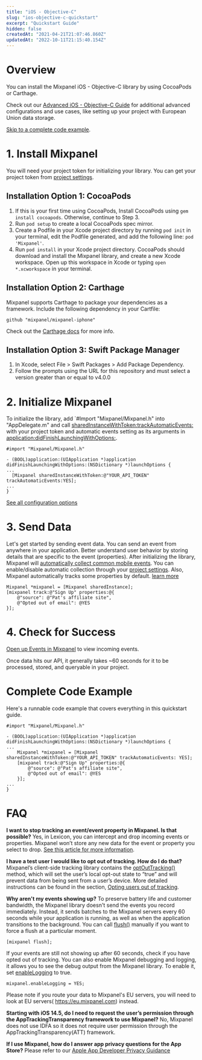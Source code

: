 ```yaml
---
title: "iOS - Objective-C"
slug: "ios-objective-c-quickstart"
excerpt: "Quickstart Guide"
hidden: false
createdAt: "2021-04-21T21:07:46.860Z"
updatedAt: "2022-10-11T21:15:40.154Z"
---
```

# Overview
You can install the Mixpanel iOS - Objective-C library by using CocoaPods or Carthage.

Check out our [Advanced iOS - Objective-C Guide](ios) for additional advanced configurations and use cases, like setting up your project with European Union data storage.

[Skip to a complete code example](#complete-code-example).

# 1. Install Mixpanel
You will need your project token for initializing your library. You can get your project token from [project settings](https://mixpanel.com/settings/project).

## Installation Option 1: CocoaPods
1. If this is your first time using CocoaPods, Install CocoaPods using `gem install cocoapods`. Otherwise, continue to Step 3.
2. Run `pod setup` to create a local CocoaPods spec mirror.
3. Create a Podfile in your Xcode project directory by running `pod init` in your terminal, edit the Podfile generated, and add the following line: `pod 'Mixpanel'`.
4. Run `pod install` in your Xcode project directory. CocoaPods should download and install the Mixpanel library, and create a new Xcode workspace. Open up this workspace in Xcode or typing `open *.xcworkspace` in your terminal.

## Installation Option 2: Carthage
Mixpanel supports Carthage to package your dependencies as a framework. Include the following dependency in your Cartfile:
```objc
github "mixpanel/mixpanel-iphone"
```
Check out the [Carthage docs](https://github.com/Carthage/Carthage#if-youre-building-for-ios-tvos-or-watchos) for more info.

## Installation Option 3: Swift Package Manager
1.  In Xcode, select File > Swift Packages > Add Package Dependency.
2.  Follow the prompts using the URL for this repository and must select a version greater than or equal to v4.0.0

# 2. Initialize Mixpanel
To initialize the library, add `#Import "Mixpanel/Mixpanel.h" into "AppDelegate.m" and call [sharedInstanceWithToken:trackAutomaticEvents:](https://mixpanel.github.io/mixpanel-iphone/Classes/Mixpanel.html#//api/name/sharedInstanceWithToken:trackAutomaticEvents:) with your project token and automatic events setting as its arguments in [application:didFinishLaunchingWithOptions:](https://developer.apple.com/documentation/uikit/uiapplicationdelegate#//apple_ref/occ/intfm/UIApplicationDelegate/application:willFinishLaunchingWithOptions:).
```objc
#import "Mixpanel/Mixpanel.h"

- (BOOL)application:(UIApplication *)application didFinishLaunchingWithOptions:(NSDictionary *)launchOptions {
...
  [Mixpanel sharedInstanceWithToken:@"YOUR_API_TOKEN" trackAutomaticEvents:YES];
...
}
```
[See all configuration options](https://mixpanel.github.io/mixpanel-iphone/Classes/Mixpanel.html)

# 3. Send Data
Let's get started by sending event data. You can send an event from anywhere in your application. Better understand user behavior by storing details that are specific to the event (properties). After initializing the library, Mixpanel will [automatically collect common mobile events](https://mixpanel.com/help/questions/articles/which-common-mobile-events-can-mixpanel-collect-on-my-behalf-automatically). You can enable/disable automatic collection through your [project settings](https://help.mixpanel.com/hc/en-us/articles/115004596186#enable-or-disable-common-mobile-events). Also, Mixpanel automatically tracks some properties by default. [learn more](https://help.mixpanel.com/hc/en-us/articles/115004613766-Default-Properties-Collected-by-Mixpanel#iOS)

```objc
Mixpanel *mixpanel = [Mixpanel sharedInstance];
[mixpanel track:@"Sign Up" properties:@{
	@"source": @"Pat's affiliate site",
	@"Opted out of email": @YES
}];
```

# 4. Check for Success
[Open up Events in Mixpanel](http://mixpanel.com/report/events) to view incoming events. 

Once data hits our API, it generally takes ~60 seconds for it to be processed, stored, and queryable in your project.

# Complete Code Example
Here's a runnable code example that covers everything in this quickstart guide.
```objc
#import "Mixpanel/Mixpanel.h"

- (BOOL)application:(UIApplication *)application didFinishLaunchingWithOptions:(NSDictionary *)launchOptions {
...
	Mixpanel *mixpanel = [Mixpanel sharedInstanceWithToken:@"YOUR_API_TOKEN" trackAutomaticEvents: YES];
	[mixpanel track:@"Sign Up" properties:@{
		@"source": @"Pat's affiliate site",
		@"Opted out of email": @YES
	}];
...
}
```

# FAQ
**I want to stop tracking an event/event property in Mixpanel. Is that possible?**
Yes, in Lexicon, you can intercept and drop incoming events or properties. Mixpanel won’t store any new data for the event or property you select to drop. [See this article for more information](https://help.mixpanel.com/hc/en-us/articles/360001307806#dropping-events-and-properties).

**I have a test user I would like to opt out of tracking. How do I do that?**
Mixpanel’s client-side tracking library contains the [optOutTracking()](https://mixpanel.github.io/mixpanel-iphone/Classes/Mixpanel.html#//api/name/optOutTracking) method, which will set the user’s local opt-out state to “true” and will prevent data from being sent from a user’s device. More detailed instructions can be found in the section, [Opting users out of tracking](ios#opting-users-out-of-tracking).

**Why aren't my events showing up?**
To preserve battery life and customer bandwidth, the Mixpanel library doesn't send the events you record immediately. Instead, it sends batches to the Mixpanel servers every 60 seconds while your application is running, as well as when the application transitions to the background. You can call [flush()](https://mixpanel.github.io/mixpanel-iphone/Classes/Mixpanel.html#//api/name/flush) manually if you want to force a flush at a particular moment.

```objc
[mixpanel flush];
```
If your events are still not showing up after 60 seconds, check if you have opted out of tracking. You can also enable Mixpanel debugging and logging, it allows you to see the debug output from the Mixpanel library. To enable it, set [enableLogging](https://mixpanel.github.io/mixpanel-iphone/Classes/Mixpanel.html#//api/name/enableLogging) to true.

```objc
mixpanel.enableLogging = YES;
```
Please note if you route your data to Mixpanel's EU servers, you will need to look at EU servers( https://eu.mixpanel.com) instead.

**Starting with iOS 14.5, do I need to request the user’s permission through the AppTrackingTransparency framework to use Mixpanel?**
No, Mixpanel does not use IDFA so it does not require user permission through the AppTrackingTransparency(ATT) framework.

**If I use Mixpanel, how do I answer app privacy questions for the App Store?**
Please refer to our [Apple App Developer Privacy Guidance](https://mixpanel.com/legal/app-store-privacy-details/)